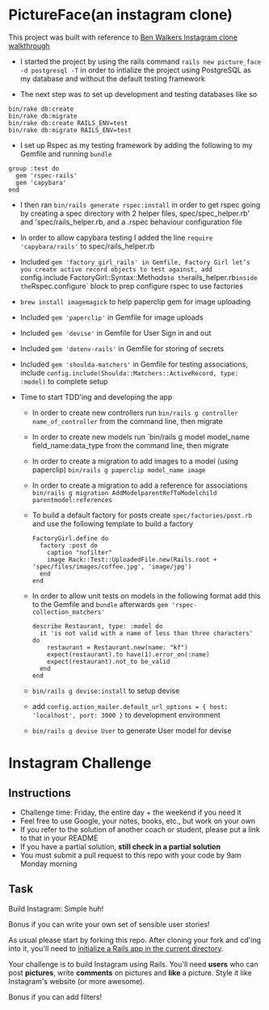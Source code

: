 PictureFace(an instagram clone)
========================
This project was built with reference to [Ben Walkers Instagram clone walkthrough](https://www.devwalks.com/lets-build-instagram-in-rails-part-1/)

* I started the project by using the rails command `rails new picture_face -d postgresql -T` in order to intialize the project using PostgreSQL as my database and without the default testing framework

* The next step was to set up development and testing databases like so
```
bin/rake db:create
bin/rake db:migrate
bin/rake db:create RAILS_ENV=test
bin/rake db:migrate RAILS_ENV=test
```
* I set up Rspec as my testing framework by adding the following to my Gemfile and running `bundle`
```
group :test do
  gem 'rspec-rails'
  gem 'capybara'
end
```
* I then ran `bin/rails generate rspec:install` in order to get rspec going by creating a spec directory with 2 helper files, spec/spec_helper.rb' and 'spec/rails_helper.rb, and a .rspec behaviour configuration file

* In order to allow capybara testing I added the line `require 'capybara/rails'` to spec/rails_helper.rb

* Included `gem 'factory_girl_rails' in Gemfile, Factory Girl let’s you create active record objects to test against, add `config.include FactoryGirl::Syntax::Methods` to the `rails_helper.rb` inside the `Rspec.configure` block to prep configure rspec to use factories

* `brew install imagemagick` to help paperclip gem for image uploading

* Included `gem 'paperclip'` in Gemfile for image uploads

* Included `gem 'devise'` in Gemfile for User Sign in and out

* Included `gem 'dotenv-rails'` in Gemfile for storing of secrets

* Included `gem 'shoulda-matchers'` in Gemfile for testing associations, include `config.include(Shoulda::Matchers::ActiveRecord, type: :model)` to complete setup

* Time to start TDD'ing and developing the app

  - In order to create new controllers run `bin/rails g controller name_of_controller` from the command line, then migrate

  - In order to create new models run `bin/rails g model model_name field_name:data_type from the command line, then migrate

  - In order to create a migration to add images to a model (using paperclip) `bin/rails g paperclip model_name image`

  - In order to create a migration to add a reference for associations `bin/rails g migration AddModelparentRefToModelchild parentmodel:references`

  - To build a default factory for posts create `spec/factories/post.rb` and use the following template to build a factory
    ```
    FactoryGirl.define do
      factory :post do
        caption "nofilter"
        image Rack::Test::UploadedFile.new(Rails.root + 'spec/files/images/coffee.jpg', 'image/jpg')
      end
    end
    ```

  - In order to allow unit tests on models in the following format add this to the Gemfile and `bundle` afterwards `gem 'rspec-collection_matchers'`
      ```
      describe Restaurant, type: :model do
        it 'is not valid with a name of less than three characters' do
          restaurant = Restaurant.new(name: "kf")
          expect(restaurant).to have(1).error_on(:name)
          expect(restaurant).not_to be_valid
        end
      end
      ```

  - `bin/rails g devise:install` to setup devise

  - add `config.action_mailer.default_url_options = { host: 'localhost', port: 3000 }` to development environment

  - `bin/rails g devise User` to generate User model for devise



Instagram Challenge
===================

Instructions
-------
* Challenge time: Friday, the entire day + the weekend if you need it
* Feel free to use Google, your notes, books, etc., but work on your own
* If you refer to the solution of another coach or student, please put a link to that in your README
* If you have a partial solution, **still check in a partial solution**
* You must submit a pull request to this repo with your code by 9am Monday morning

Task
-----

Build Instagram: Simple huh!

Bonus if you can write your own set of sensible user stories!

As usual please start by forking this repo. After cloning your fork and cd'ing into it, you'll need to [initialize a Rails app in the current directory](http://blog.jasonmeridth.com/posts/create-rails-application-in-current-directory/).

Your challenge is to build Instagram using Rails. You'll need **users** who can post **pictures**, write **comments** on pictures and **like** a picture. Style it like Instagram's website (or more awesome).

Bonus if you can add filters!
